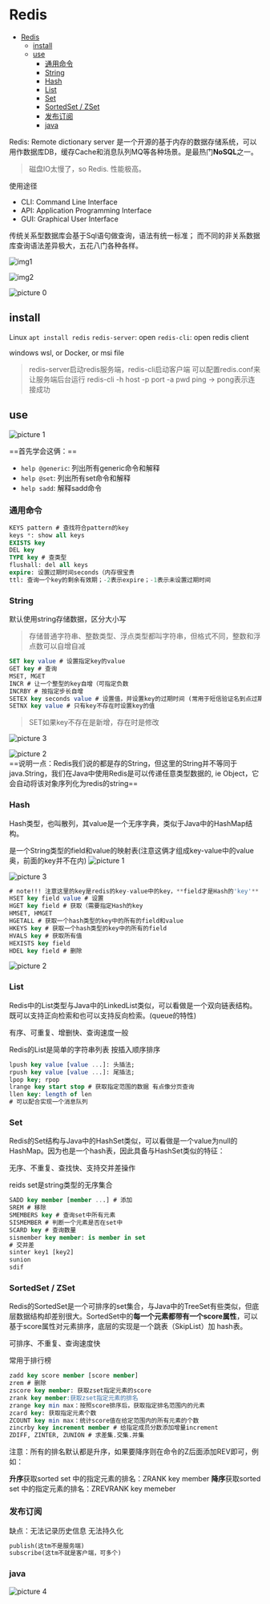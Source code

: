 # Redis

- [Redis](#redis)
  - [install](#install)
  - [use](#use)
    - [通用命令](#通用命令)
    - [String](#string)
    - [Hash](#hash)
    - [List](#list)
    - [Set](#set)
    - [SortedSet / ZSet](#sortedset--zset)
    - [发布订阅](#发布订阅)
    - [java](#java)

Redis: Remote dictionary server
是一个开源的基于内存的数据存储系统，可以用作数据库DB，缓存Cache和消息队列MQ等各种场景。是最热门**NoSQL**之一。

> 磁盘IO太慢了，so Redis. 性能极高。

使用途径

* CLI: Command Line Interface
* API: Application Programming Interface
* GUI: Graphical User Interface

传统关系型数据库会基于Sql语句做查询，语法有统一标准；
而不同的非关系数据库查询语法差异极大，五花八门各种各样。

![img1](https://i.imgur.com/AzaHOTF.png)

![img2](https://i.imgur.com/kZP40dQ.png)

![picture 0](../images/da6d3889f63925fa63c4f84eb05b239e1b1e219092b4a2a97f61eaf451ced9be.png)  

## install

Linux
`apt install redis`
`redis-server`: open
`redis-cli`: open redis client

windows
wsl, or Docker, or msi file

> redis-server启动redis服务端，redis-cli启动客户端
> 可以配置redis.conf来让服务端后台运行
> redis-cli -h host -p port -a pwd
> ping -> pong表示连接成功

## use

![picture 1](../images/88642437657afeb674d499426872d1e00ed129bfce67e9ee84b258083847da0c.png)  

==首先学会这俩：==

* `help @generic`: 列出所有generic命令和解释
* `help @set`: 列出所有set命令和解释
* `help sadd`: 解释sadd命令

### 通用命令

```sql
KEYS pattern # 查找符合pattern的key
keys *: show all keys
EXISTS key
DEL key
TYPE key # 查类型
flushall: del all keys 
expire: 设置过期时间seconds（内存很宝贵
ttl: 查询一个key的剩余有效期；-2表示expire；-1表示未设置过期时间
```

### String

默认使用string存储数据，区分大小写
> 存储普通字符串、整数类型、浮点类型都叫字符串，但格式不同，整数和浮点数可以自增自减

```sql
SET key value # 设置指定key的value
GET key # 查询
MSET, MGET
INCR # 让一个整型的key自增（可指定负数
INCRBY # 按指定步长自增
SETEX key seconds value # 设置值，并设置key的过期时间 (常用于短信验证名到点过期)
SETNX key value # 只有key不存在时设置key的值
```

> SET如果key不存在是新增，存在时是修改

![picture 3](../images/ccf6f94af9e62bd4e6152a9a953515a8b4c003d4eab3b6a6d00a900fa7663c53.png)  

![picture 2](../images/06c31a817698ac39110e0e1ec3c0dc07b1e3ddcda77a01580b15a6e4dddc4f1e.png)  
==说明一点：Redis我们说的都是存的String，但这里的String并不等同于java.String，我们在Java中使用Redis是可以传递任意类型数据的, ie Object，它会自动将该对象序列化为redis的string==

### Hash

Hash类型，也叫散列，其value是一个无序字典，类似于Java中的HashMap结构。

是一个String类型的field和value的映射表(注意这俩才组成key-value中的value奥，前面的key并不在内)
![picture 1](../images/061f945806e7ed005d0fe0472daaf33649722344542fd781fbf9ea94558befc9.png)  

![picture 3](../images/5bb3d66cd9f993401efe6497f2056b3cf40e4e8740df7aa1f073c22a04f2d843.png)

```sql
# note!!! 注意这里的key是redis的key-value中的key，**field才是Hash的'key'**
HSET key field value # 设置 
HGET key field # 获取（需要指定Hash的key
HMSET, HMGET
HGETALL # 获取一个hash类型的key中的所有的field和value
HKEYS key # 获取一个hash类型的key中的所有的field
HVALS key # 获取所有值 
HEXISTS key field
HDEL key field # 删除
```

![picture 2](../images/dd15a85b863253c45cbb4196f5092ba5b6940a449d41cebe2987b9bf39db7db3.png)  

### List

Redis中的List类型与Java中的LinkedList类似，可以看做是一个双向链表结构。既可以支持正向检索和也可以支持反向检索。(queue的特性)

有序、可重复、增删快、查询速度一般

Redis的List是简单的字符串列表 按插入顺序排序

```sql
lpush key value [value ...]: 头插法; 
rpush key value [value ...]: 尾插法;  
lpop key; rpop
lrange key start stop # 获取指定范围的数据 有点像分页查询
llen key: length of len
# 可以配合实现一个消息队列
```

### Set

Redis的Set结构与Java中的HashSet类似，可以看做是一个value为null的HashMap。因为也是一个hash表，因此具备与HashSet类似的特征：

无序、不重复、查找快、支持交并差操作

reids set是string类型的无序集合

```sql
SADD key member [member ...] # 添加
SREM # 移除
SMEMBERS key # 查询set中所有元素
SISMEMBER # 判断一个元素是否在set中
SCARD key # 查询数量
sismember key member: is member in set
# 交并差
sinter key1 [key2]
sunion
sdif
```

### SortedSet / ZSet

Redis的SortedSet是一个可排序的set集合，与Java中的TreeSet有些类似，但底层数据结构却差别很大。SortedSet中的**每一个元素都带有一个score属性**，可以基于score属性对元素排序，底层的实现是一个跳表（SkipList）加 hash表。

可排序、不重复、查询速度快

常用于排行榜

```sql
zadd key score member [score member]
zrem # 删除
zscore key member: 获取zset指定元素的score
zrank key member:获取zset指定元素的排名
zrange key min max：按照score排序后，获取指定排名范围内的元素
zcard key: 获取指定元素个数
ZCOUNT key min max：统计score值在给定范围内的所有元素的个数
zincrby key increment member # 给指定成员分数添加增量increment
ZDIFF, ZINTER, ZUNION # 求差集.交集.并集
```

注意：所有的排名默认都是升序，如果要降序则在命令的Z后面添加REV即可，例如：

**升序**获取sorted set 中的指定元素的排名：ZRANK key member
**降序**获取sorted set 中的指定元素的排名：ZREVRANK key memeber

### 发布订阅

缺点：无法记录历史信息 无法持久化

```sql
publish(这tm不是服务端)
subscribe(这tm不就是客户端，可多个)
```

### java

![picture 4](../images/9a981fdff2102769d124990657b0cc1f587bc9cdc2d9f9839dc98c0e06bbf871.png)  
